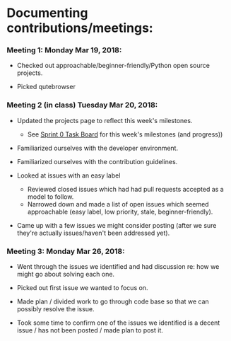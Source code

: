 # Documenting contributions/meetings:

### Meeting 1: Monday Mar 19, 2018:
  * Checked out approachable/beginner-friendly/Python open source projects.

  * Picked qutebrowser

### Meeting 2 (in class) Tuesday Mar 20, 2018:
  * Updated the projects page to reflect this week's milestones.

    * See [Sprint 0 Task Board](https://github.com/nyu-ossd-s18/qutebrowser-team/projects/1) for this week's milestones (and progress))

  * Familiarized ourselves with the developer environment.
  * Familiarized ourselves with the contribution guidelines.
  * Looked at issues with an easy label

    * Reviewed closed issues which had had pull requests accepted as a model to follow.
    * Narrowed down and made a list of open issues which seemed approachable (easy label, low priority, stale, beginner-friendly).

  * Came up with a few issues we might consider posting (after we sure they're actually issues/haven't been addressed yet).

### Meeting 3: Monday Mar 26, 2018:
  * Went through the issues we identified and had discussion re: how we might go about solving each one.

  * Picked out first issue we wanted to focus on.

  * Made plan / divided work to go through code base so that we can possibly resolve the issue.
  
  * Took some time to confirm one of the issues we identified is a decent issue / has not been posted / made plan to post it.

<!-- (Things to keep track of for progress and end-of-semester presentation:
How you went about things
What you were able to accomplish
How things went
Document meetings
Document things that you tried and did not work
Document issues that you considered and rejected.) --!>
